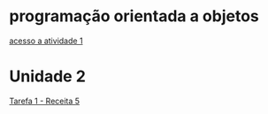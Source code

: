 # programação orientada a objetos
[acesso a atividade 1](https://zapp.run/edit/receita-1-zg1u06s6g1v0)

# Unidade 2
[Tarefa 1 - Receita 5](https://zapp.run/edit/receita5-z4n2062y4n30?file=lib/main.dart)
